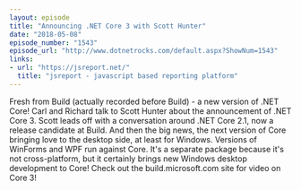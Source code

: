 ```yaml
---
layout: episode
title: "Announcing .NET Core 3 with Scott Hunter"
date: "2018-05-08"
episode_number: "1543"
episode_url: "http://www.dotnetrocks.com/default.aspx?ShowNum=1543"
links:
- url: "https://jsreport.net/"
  title: "jsreport - javascript based reporting platform"
---
```


Fresh from Build (actually recorded before Build) - a new version of .NET Core! Carl and Richard talk to Scott Hunter about the announcement of .NET Core 3. Scott leads off with a conversation around .NET Core 2.1, now a release candidate at Build. And then the big news, the next version of Core bringing love to the desktop side, at least for Windows. Versions of WinForms and WPF run against Core. It's a separate package because it's not cross-platform, but it certainly brings new Windows desktop development to Core! Check out the build.microsoft.com site for video on Core 3!
